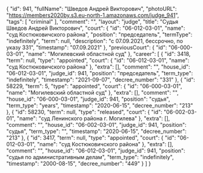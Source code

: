 {
    "id": 941,
    "fullName": "Шведов Андрей Викторович",
    "photoURL": "https://members2020by.s3.eu-north-1.amazonaws.com/judge_941",
    "tags": [
        "criminal"
    ],
    "comment": "",
    "layout": "judge",
    "title": "Судья Шведов Андрей Викторович",
    "court": {
        "id": "06-012-03-01",
        "name": "суд Костюковичского района",
        "position": "председатель",
        "termType": "indefinitely",
        "term": null,
        "description": "c 07.09.2021, бессрочно, по указу 331",
        "timestamp": "07.09.2021"
    },
    "previousCourt": {
        "id": "06-000-03-01",
        "name": "Могилевский областной суд"
    },
    "career": [
        {
            "id": 3418,
            "term": null,
            "type": "appointed",
            "court": {
                "id": "06-012-03-01",
                "name": "суд Костюковичского района"
            },
            "extra": [],
            "comment": "",
            "house_id": "06-012-03-01",
            "judge_id": 941,
            "position": "председатель",
            "term_type": "indefinitely",
            "timestamp": "2021-09-07",
            "decree_number": "331"
        },
        {
            "id": 58229,
            "term": 5,
            "type": "appointed",
            "court": {
                "id": "06-000-03-01",
                "name": "Могилевский областной суд"
            },
            "extra": [],
            "comment": "",
            "house_id": "06-000-03-01",
            "judge_id": 941,
            "position": "судья",
            "term_type": "years",
            "timestamp": "2020-06-15",
            "decree_number": "213"
        },
        {
            "id": 58230,
            "term": null,
            "type": "released",
            "court": {
                "id": "06-002-03-01",
                "name": "суд Ленинского района г. Могилева"
            },
            "extra": [],
            "comment": "",
            "house_id": "06-002-03-01",
            "judge_id": 941,
            "position": "судья",
            "term_type": "",
            "timestamp": "2020-06-15",
            "decree_number": "213"
        },
        {
            "id": 3417,
            "term": null,
            "type": "appointed",
            "court": {
                "id": "06-012-03-01",
                "name": "суд Костюковичского района"
            },
            "extra": [],
            "comment": "",
            "house_id": "06-012-03-01",
            "judge_id": 941,
            "position": "судья по административным делам",
            "term_type": "indefinitely",
            "timestamp": "2000-08-15",
            "decree_number": "449"
        }
    ]
}